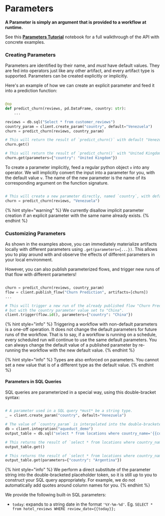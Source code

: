 # Parameters

**A Parameter is simply an argument that is provided to a workflow at runtime.**

See this [**Parameters Tutorial**](example-workflows/parameters-tutorial.md) notebook for a full walkthrough of the API with concrete examples.

### Creating Parameters

Parameters are identified by their name, and *must* have default values. They are fed into operators just like any other artifact, and
every artifact type is supported. Parameters can be created explicitly or implicitly.

Here's an example of how we can create an explicit parameter and feed it into a prediction function:

```python

@op
def predict_churn(reviews, pd.DataFrame, country: str):
    ...

reviews = db.sql("Select * from customer_reviews")
country_param = client.create_param("country", default="Venezuela") 
churn = predict_churn(reviews, country_param)

# This will return the result of `predict_churn()` with default "Venezuela" as the country input.
churn.get()

# This will return the result of `predict_churn()` with "United Kingdom" as the country input.
churn.get(parameters={"country": "United Kingdom"})
```

To create a parameter implicitly, feed a regular python object `v` into any operator. We will implicitly convert the input into a parameter for you, with the default value `v`.
The name of the new parameter is the name of its corresponding argument on the function signature.

```python

# This will create a new parameter directly, named `country`, with default value `Venezuela`.
churn = predict_churn(reviews, "Venezuela")
```

{% hint style="warning" %}
We currently disallow implicit parameter creation if an explicit parameter with the same name already exists.
{% endhint %}


### Customizing Parameters
As shown in the examples above, you can immediately materialize artifacts locally with different parameters using `.get(parameters={...})`.
This allows you to play around with and observe the effects of different parameters in your local environment.

However, you can also publish parameterized flows, and trigger new runs of that flow with different parameters!

```python

churn = predict_churn(reviews, country_param)
flow = client.publish_flow("Churn Prediction", artifacts=[churn])
...

# This will trigger a new run of the already published flow "Churn Prediction",
# but with the country parameter value set to "China".
client.trigger(flow.id(), parameters={"country": "China"})
```

{% hint style="info" %}
Triggering a workflow with non-default parameters is a one-off operation. It does not change the default parameters for future runs of the workflow.
That is to say, if a workflow is running on a schedule, every scheduled run will continue to use the same default parameters.
You can always change the default value  of a published parameter by re-running the workflow with the new default value.
{% endhint %}

{% hint style="info" %}
Types are also enforced on parameters. You cannot set a new value that is of a different type as the default value.
{% endhint %}

#### Parameters in SQL Queries

SQL queries are parameterized in a special way, using this double-bracket syntax:

```python

# A parameter used in a SQL query *must* be a string type.
_ = client.create_param("country", default="Venezuela")

# The value of `country_param` is interpolated into the double-bracketed placeholder.
db = client.integration("aqueduct_demo")
output_table = db.sql("select * from locations where country_name='{{country}}'")

# This returns the result of `select * from locations where country_name='Venezuela';`
output_table.get()

# This returns the result of `select * from locations where country_name='Argentina';`
output_table.get(parameters={"country": "Argentina"})
```

{% hint style="info" %}
We perform a direct substitute of the parameter string into the double-bracketed placeholder token,
so it is still up to you to construct your SQL query appropriately. For example, we do not automatically
add quotes around column names for you.
{% endhint %}

We provide the following built-in SQL parameters:
- `today`: expands to a string date in the format `'%Y-%m-%d'`. Eg. `SELECT * from hotel_reviews WHERE review_date={{today}};`

